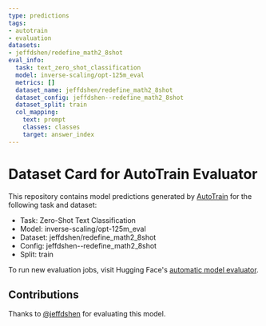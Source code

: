 ```yaml
---
type: predictions
tags:
- autotrain
- evaluation
datasets:
- jeffdshen/redefine_math2_8shot
eval_info:
  task: text_zero_shot_classification
  model: inverse-scaling/opt-125m_eval
  metrics: []
  dataset_name: jeffdshen/redefine_math2_8shot
  dataset_config: jeffdshen--redefine_math2_8shot
  dataset_split: train
  col_mapping:
    text: prompt
    classes: classes
    target: answer_index
---
```

# Dataset Card for AutoTrain Evaluator

This repository contains model predictions generated by [AutoTrain](https://huggingface.co/autotrain) for the following task and dataset:

* Task: Zero-Shot Text Classification
* Model: inverse-scaling/opt-125m_eval
* Dataset: jeffdshen/redefine_math2_8shot
* Config: jeffdshen--redefine_math2_8shot
* Split: train

To run new evaluation jobs, visit Hugging Face's [automatic model evaluator](https://huggingface.co/spaces/autoevaluate/model-evaluator).

## Contributions

Thanks to [@jeffdshen](https://huggingface.co/jeffdshen) for evaluating this model.